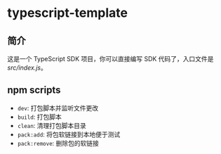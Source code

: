 # typescript-template

## 简介

这是一个 TypeScript SDK 项目，你可以直接编写 SDK 代码了，入口文件是 _src/index.js_。

## npm scripts

- `dev`: 打包脚本并监听文件更改
- `build`: 打包脚本
- `clean`: 清理打包脚本目录
- `pack:add`: 将包软链接到本地便于测试
- `pack:remove`: 删除包的软链接
